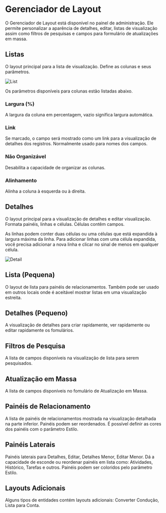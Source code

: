 # Gerenciador de Layout

O Gerenciador de Layout está disponível no painel de administração. Ele permite personalizar a aparência de detalhes, editar, listas de visualização assim como filtros de pesquisas e campos para formulário de atualizações em massa.

## Listas

O layout principal para a lista de visualização. Define as colunas e seus parâmetros.

![List](https://raw.githubusercontent.com/espocrm/documentation/master/_static/images/administration/layout-manager/list.png)

Os parâmetros disponíveis para colunas estão listadas abaixo.

### Largura (%)

A largura da coluna em percentagem, vazio significa largura automática.

### Link

Se marcado, o campo será mostrado como um link para a visualização de detalhes dos registros. Normalmente usado para nomes dos campos.

### Não Organizável

Desabilita a capacidade de organizar as colunas.

### Alinhamento

Alinha a coluna à esquerda ou à direita.

## Detalhes

O layout principal para a visualização de detalhes e editar visualização. Formata painéis, linhas e células. Células contêm campos.

As linhas podem conter duas células ou uma células que está expandida à largura máxima da linha. Para adicionar linhas com uma célula expandida, você precisa adicionar a nova linha e clicar no sinal de menos em qualquer célula.

![Detail](https://raw.githubusercontent.com/espocrm/documentation/master/_static/images/administration/layout-manager/detail.png)

## Lista (Pequena)

O layout de lista para painéis de relacionamentos. Também pode ser usado em outros locais onde é aceitável mostrar listas em uma visualização estreita.

## Detalhes (Pequeno)

A visualização de detalhes para criar rapidamente, ver rapidamente ou editar rapidamente os fomulários.

## Filtros de Pesquisa

A lista de campos disponíveis na visualização de lista para serem pesquisados.

## Atualização em Massa

A lista de campos disponíveis no fomulário de Atualização em Massa.

## Painéis de Relacionamento

A lista de painéis de relacionamentos mostrada na visualização detalhada na parte inferior. Painéis podem ser reordenados. É possível definir as cores dos painéis com o parâmetro Estilo.

## Painéis Laterais

Painéis laterais para Detalhes, Editar, Detalhes Menor, Editar Menor. Dá a capacidade de esconde ou reordenar painéis em lista como: Atividades, Histórico, Tarefas e outros. Painéis podem ser coloridos pelo parâmetro Estilo.

## Layouts Adicionais

Alguns tipos de entidades contém layouts adicionais: Converter Condução, Lista para Conta.
